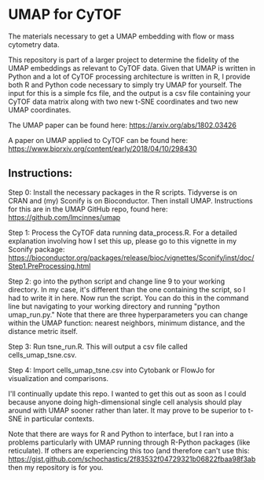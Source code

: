 # UMAP for CyTOF
The materials necessary to get a UMAP embedding with flow or mass cytometry data.

This repository is part of a larger project to determine the fidelity of the UMAP embeddings as relevant to CyTOF data.
Given that UMAP is written in Python and a lot of CyTOF processing architecture is written in R, I provide both R and Python
code necessary to simply try UMAP for yourself. The input for this is a simple fcs file, and the output is a csv file 
containing your CyTOF data matrix along with two new t-SNE coordinates and two new UMAP coordinates. 

The UMAP paper can be found here: 
https://arxiv.org/abs/1802.03426

A paper on UMAP applied to CyTOF can be found here: 
https://www.biorxiv.org/content/early/2018/04/10/298430


## Instructions: 
Step 0: Install the necessary packages in the R scripts. Tidyverse is on CRAN and (my) Sconify is on Bioconductor. Then
install UMAP. Instructions for this are in the UMAP GitHub repo, found here: 
https://github.com/lmcinnes/umap

Step 1: Process the CyTOF data running data_process.R. For a detailed explanation involving how I set this up, please
go to this vignette in my Sconify package: 
https://bioconductor.org/packages/release/bioc/vignettes/Sconify/inst/doc/Step1.PreProcessing.html

Step 2: go into the python script and change line 9 to your working directory. In my case, it's different than the one
containing the script, so I had to write it in here. Now run the script. You can do this in the command line but navigating
to your working directory and running "python umap_run.py." Note that there are three hyperparameters you can change within 
the UMAP function: nearest neighbors, minimum distance, and the distance metric itself. 

Step 3: Run tsne_run.R. This will output a csv file called cells_umap_tsne.csv. 

Step 4: Import cells_umap_tsne.csv into Cytobank or FlowJo for visualization and comparisons. 

I'll continually update this repo. I wanted to get this out as soon as I could because anyone doing high-dimensional single 
cell analysis should play around with UMAP sooner rather than later. It may prove to be superior to t-SNE in particular 
contexts. 

Note that there are ways for R and Python to interface, but I ran into a problems particularly with UMAP running
through R-Python packages (like reticulate). If others are experiencing this too (and therefore can't use this: 
https://gist.github.com/schochastics/2f83532f04729321b06822fbaa98f3ab then my repository is for you. 

